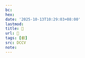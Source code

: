 ```yaml
---
bc:
hex:
date: '2025-10-13T10:29:03+08:00'
lastmod:
title: 􂨠
url: 􂨠
tags: [叡]
src: DCCV
note:
---
```

